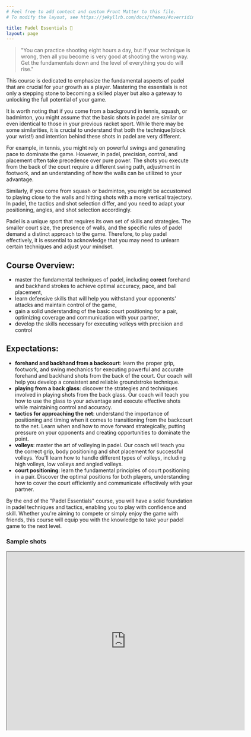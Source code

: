```yaml
---
# Feel free to add content and custom Front Matter to this file.
# To modify the layout, see https://jekyllrb.com/docs/themes/#overriding-theme-defaults

title: Padel Essentials 🎯
layout: page
---
```

>"You can practice shooting eight hours a day, but if your technique is wrong, then all you become is very good at shooting the wrong way. Get the fundamentals down and the level of everything you do will rise."

This course is dedicated to emphasize the fundamental aspects of padel that are crucial for your growth as a player. Mastering the essentials is not only a stepping stone to becoming a skilled player but also a gateway to unlocking the full potential of your game.

It is worth noting that if you come from a background in tennis, squash, or badminton, you might assume that the basic shots in padel are similar or even identical to those in your previous racket sport. While there may be some similarities, it is crucial to understand that both the technique(block your wrist!) and intention behind these shots in padel are very different.

For example, in tennis, you might rely on powerful swings and generating pace to dominate the game. However, in padel, precision, control, and placement often take precedence over pure power. The shots you execute from the back of the court require a different swing path, adjustment in footwork, and an understanding of how the walls can be utilized to your advantage.

Similarly, if you come from squash or badminton, you might be accustomed to playing close to the walls and hitting shots with a more vertical trajectory. In padel, the tactics and shot selection differ, and you need to adapt your positioning, angles, and shot selection accordingly.

Padel is a unique sport that requires its own set of skills and strategies. The smaller court size, the presence of walls, and the specific rules of padel demand a distinct approach to the game. Therefore, to play padel effectively, it is essential to acknowledge that you may need to unlearn certain techniques and adjust your mindset.

## Course Overview:

- master the fundamental techniques of padel, including **corect** forehand and backhand strokes to achieve optimal accuracy, pace, and ball placement,
- learn defensive skills that will help you withstand your opponents' attacks and maintain control of the game,
- gain a solid understanding of the basic court positioning for a pair, optimizing coverage and communication with your partner,
- develop the skills necessary for executing volleys with precision and control

## Expectations:

- **forehand and backhand from a backcourt**: learn the proper grip, footwork, and swing mechanics for executing powerful and accurate forehand and backhand shots from the back of the court. Our coach will help you develop a consistent and reliable groundstroke technique.
- **playing from a back glass**: discover the strategies and techniques involved in playing shots from the back glass. Our coach will teach you how to use the glass to your advantage and execute effective shots while maintaining control and accuracy.
- **tactics for approaching the net**: understand the importance of positioning and timing when it comes to transitioning from the backcourt to the net. Learn when and how to move forward strategically, putting pressure on your opponents and creating opportunities to dominate the point.
- **volleys**: master the art of volleying in padel. Our coach will teach you the correct grip, body positioning and shot placement for successful volleys. You'll learn how to handle different types of volleys, including high volleys, low volleys and angled volleys. 
- **court positioning**: learn the fundamental principles of court positioning in a pair. Discover the optimal positions for both players, understanding how to cover the court efficiently and communicate effectively with your partner.

By the end of the "Padel Essentials" course, you will have a solid foundation in padel techniques and tactics, enabling you to play with confidence and skill. Whether you're aiming to compete or simply enjoy the game with friends, this course will equip you with the knowledge to take your padel game to the next level.

### Sample shots
<iframe src="https://drive.google.com/file/d/1kASd3BN35vwVMFIF7CKKBIqkkPNYtcOj/preview" width="640" height="480" allow="autoplay"></iframe> 
